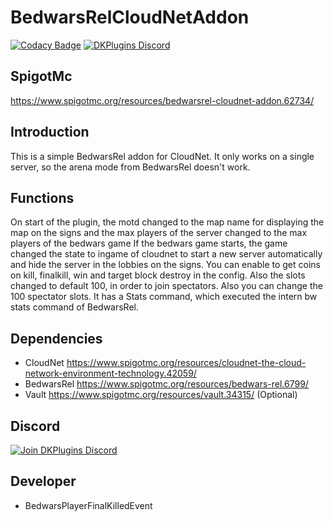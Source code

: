 # BedwarsRelCloudNetAddon
 
[![Codacy Badge](https://api.codacy.com/project/badge/Grade/330bf38601a34c7dbd9d270a4da7da23)](https://www.codacy.com/app/Fridious/BedwarsRel-CloudNet-Addon?utm_source=github.com&amp;utm_medium=referral&amp;utm_content=Fridious/BedwarsRel-CloudNet-Addon&amp;utm_campaign=Badge_Grade) 
[![DKPlugins Discord](https://discordapp.com/api/guilds/513441444959223809/embed.png)](https://discord.gg/PawBsVy)

## SpigotMc
<https://www.spigotmc.org/resources/bedwarsrel-cloudnet-addon.62734/>

## Introduction
This is a simple BedwarsRel addon for CloudNet. It only works on a single server, so the arena mode from BedwarsRel doesn't work.

## Functions
On start of the plugin, the motd changed to the map name for displaying the map on the signs and the max players of the server changed to the max players of the bedwars game
If the bedwars game starts, the game changed the state to ingame of cloudnet to start a new server automatically and hide the server in the lobbies on the signs.
You can enable to get coins on kill, finalkill, win and target block destroy in the config.
Also the slots changed to default 100, in order to join spectators. Also you can change the 100 spectator slots.
It has a Stats command, which executed the intern bw stats command of BedwarsRel.

## Dependencies
-   CloudNet <https://www.spigotmc.org/resources/cloudnet-the-cloud-network-environment-technology.42059/>
-   BedwarsRel <https://www.spigotmc.org/resources/bedwars-rel.6799/>
-   Vault <https://www.spigotmc.org/resources/vault.34315/> (Optional)

## Discord
[![Join DKPlugins Discord](https://discordapp.com/api/guilds/513441444959223809/embed.png?style=banner2)](https://discord.gg/PawBsVy)

## Developer
-   BedwarsPlayerFinalKilledEvent
